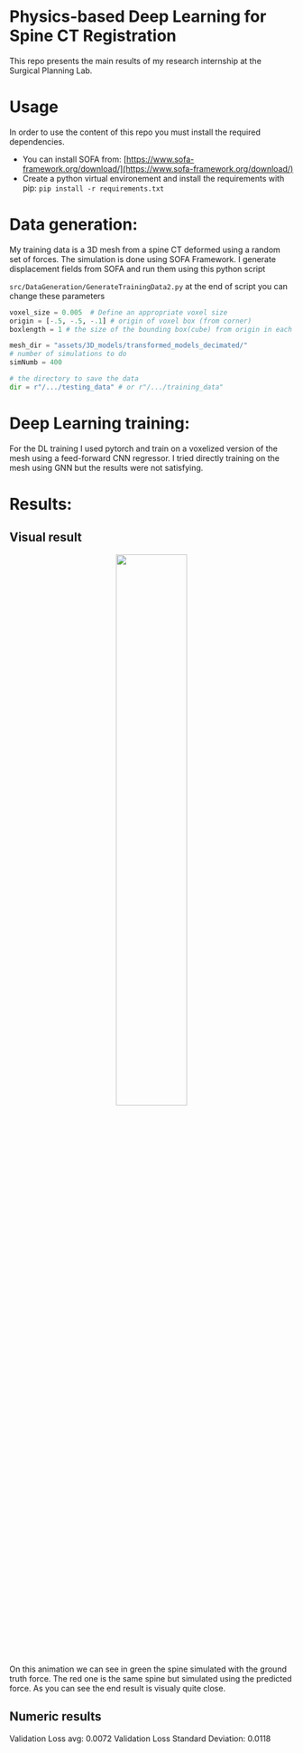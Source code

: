 # Physics-based Deep Learning for Spine CT Registration
This repo presents the main results of my research internship at the Surgical Planning Lab.

# Usage
In order to use the content of this repo you must install the required dependencies.
- You can install SOFA from: [https://www.sofa-framework.org/download/](https://www.sofa-framework.org/download/)
- Create a python virtual environement and install the requirements with pip: ```pip install -r requirements.txt```

# Data generation:
My training data is a 3D mesh from a spine CT deformed using a random set of forces.
The simulation is done using SOFA Framework.
I generate displacement fields from SOFA and run them using this python script

```src/DataGeneration/GenerateTrainingData2.py```
at the end of script you can change these parameters
```py
voxel_size = 0.005  # Define an appropriate voxel size
origin = [-.5, -.5, -.1] # origin of voxel box (from corner)
boxlength = 1 # the size of the bounding box(cube) from origin in each direction

mesh_dir = "assets/3D_models/transformed_models_decimated/"
# number of simulations to do
simNumb = 400

# the directory to save the data
dir = r"/.../testing_data" # or r"/.../training_data"

```



# Deep Learning training:
For the DL training I used pytorch and train on a voxelized version of the mesh using a feed-forward CNN regressor.
I tried directly training on the mesh using GNN but the results were not satisfying. 

# Results:

## Visual result
<p align="center">
<img src="assets/images/simulation.gif" width=50%>
</p>

On this animation we can see in green the spine simulated with the ground truth force.
The red one is the same spine but simulated using the predicted force.
As you can see the end result is visualy quite close.

## Numeric results

Validation Loss avg: 0.0072
Validation Loss Standard Deviation: 0.0118
